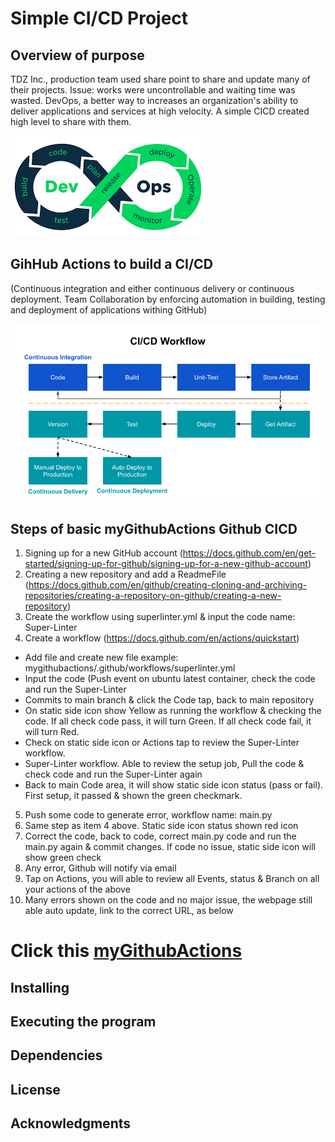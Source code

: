 # Simple CI/CD Project

## Overview of purpose
TDZ Inc., production team used share point to share and update many of their projects. Issue:  works were uncontrollable and waiting time was wasted. DevOps, a better way to increases an organization's ability to deliver applications and services at high velocity. A simple CICD created high level to share with them.

![devOps](devOps.png)

## GihHub Actions to build a CI/CD 
(Continuous integration and either continuous delivery or continuous deployment. Team Collaboration by enforcing automation in building, testing and deployment of applications withing GitHub)

![CI_CD_worflow](CI_CD_worflow.png)

## Steps of basic myGithubActions Github CICD
1. Signing up for a new GitHub account (https://docs.github.com/en/get-started/signing-up-for-github/signing-up-for-a-new-github-account)
2. Creating a new repository and add a ReadmeFile (https://docs.github.com/en/github/creating-cloning-and-archiving-repositories/creating-a-repository-on-github/creating-a-new-repository)
3. Create the workflow using superlinter.yml & input the code name: Super-Linter
4. Create a workflow (https://docs.github.com/en/actions/quickstart)
* Add file and create new file example: mygithubactions/.github/workflows/superlinter.yml
* Input the code (Push event on ubuntu latest container, check the code and run the Super-Linter
* Commits to main branch & click the Code tap, back to main repository
* On static side icon show Yellow as running the workflow & checking the code. If all check code pass, it will turn Green. If all check code fail, it will turn Red. 
* Check on static side icon or Actions tap to review the Super-Linter workflow. 
* Super-Linter workflow. Able to review the setup job, Pull the code & check code and run the Super-Linter again
* Back to main Code area, it will show static side icon status (pass or fail). First setup, it passed & shown the green checkmark.
5. Push some code to generate error, workflow name: main.py
6. Same step as item 4 above. Static side icon status shown red icon
7. Correct the code, back to code, correct main.py code and run the main.py again & commit changes. If code no issue, static side icon will show green check 
8. Any error, Github will notify via email 
9. Tap on Actions, you will able to review all Events, status & Branch on all your actions of the above
10. Many errors shown on the code and no major issue, the webpage still able auto update, link to the correct URL, as below


# Click this [myGithubActions](https://nethanialtan.github.io/myGithubActions/)

## Installing

## Executing the program

## Dependencies

## License

## Acknowledgments









 
 
 





